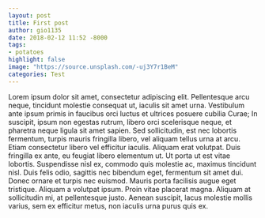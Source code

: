 ```yaml
---
layout: post
title: First post
author: gio1135
date: 2018-02-12 11:52 -8000
tags:
- potatoes
highlight: false
image: "https://source.unsplash.com/-uj3Y7r1BeM"
categories: Test
---
```

Lorem ipsum dolor sit amet, consectetur adipiscing elit. Pellentesque arcu neque,
tincidunt molestie consequat ut, iaculis sit amet urna. Vestibulum ante ipsum primis
in faucibus orci luctus et ultrices posuere cubilia Curae; In suscipit, ipsum non
egestas rutrum, libero orci scelerisque neque, et pharetra neque ligula sit amet
sapien. Sed sollicitudin, est nec lobortis fermentum, turpis mauris fringilla libero,
vel aliquam tellus urna at arcu. Etiam consectetur libero vel efficitur iaculis.
Aliquam erat volutpat. Duis fringilla ex ante, eu feugiat libero elementum ut. Ut
porta ut est vitae lobortis. Suspendisse nisl ex, commodo quis molestie ac, maximus
tincidunt nisl. Duis felis odio, sagittis nec bibendum eget, fermentum sit amet dui.
Donec ornare et turpis nec euismod. Mauris porta facilisis augue eget tristique.
Aliquam a volutpat ipsum. Proin vitae placerat magna. Aliquam at sollicitudin mi,
at pellentesque justo. Aenean suscipit, lacus molestie mollis varius, sem ex efficitur
metus, non iaculis urna purus quis ex.